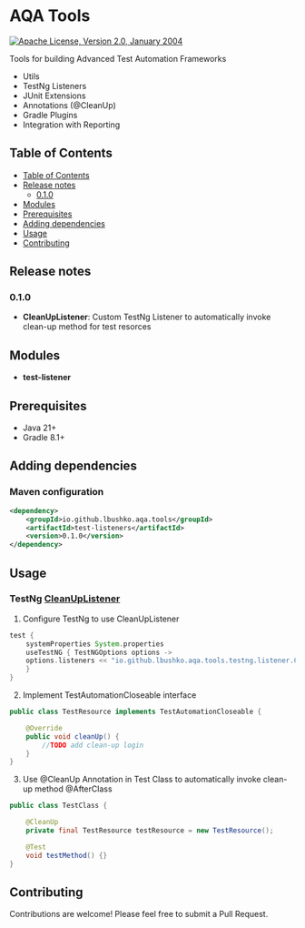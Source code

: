 # AQA Tools

[![Apache License, Version 2.0, January 2004](https://img.shields.io/github/license/apache/maven.svg?label=License)][license]

Tools for building Advanced Test Automation Frameworks

- Utils
- TestNg Listeners
- JUnit Extensions
- Annotations (@CleanUp)
- Gradle Plugins
- Integration with Reporting

## Table of Contents

- [Table of Contents](#table-of-contents)
- [Release notes](#release-notes)
  - [0.1.0](#010)
- [Modules](#modules)
- [Prerequisites](#prerequisites)
- [Adding dependencies](#adding-dependencies)
- [Usage](#usage)
- [Contributing](#contributing)

## Release notes

### 0.1.0

- **CleanUpListener**: Custom TestNg Listener to automatically invoke clean-up method for test resorces

## Modules

- **test-listener**

## Prerequisites

- Java 21+
- Gradle 8.1+

## Adding dependencies

### Maven configuration
```xml
<dependency>
    <groupId>io.github.lbushko.aqa.tools</groupId>
    <artifactId>test-listeners</artifactId>
    <version>0.1.0</version>
</dependency>
```

## Usage

### TestNg [CleanUpListener](https://github.com/lbushko/aqa-tools/blob/main/test-listeners/src/main/java/io/github/lbushko/aqa/tools/testng/listener/CleanUpListener.java) 

1. Configure TestNg to use CleanUpListener
```groovy
test {
    systemProperties System.properties
    useTestNG { TestNGOptions options ->
    options.listeners << "io.github.lbushko.aqa.tools.testng.listener.CleanUpListener"
    }
}
```
2. Implement TestAutomationCloseable interface

```java
public class TestResource implements TestAutomationCloseable {

    @Override
    public void cleanUp() {
        //TODO add clean-up login
    }
}
```
3. Use @CleanUp Annotation in Test Class to automatically invoke clean-up method @AfterClass

```java
public class TestClass {

    @CleanUp
    private final TestResource testResource = new TestResource();

    @Test
    void testMethod() {}
}
```

## Contributing

Contributions are welcome! Please feel free to submit a Pull Request.

[license]: https://www.apache.org/licenses/LICENSE-2.0